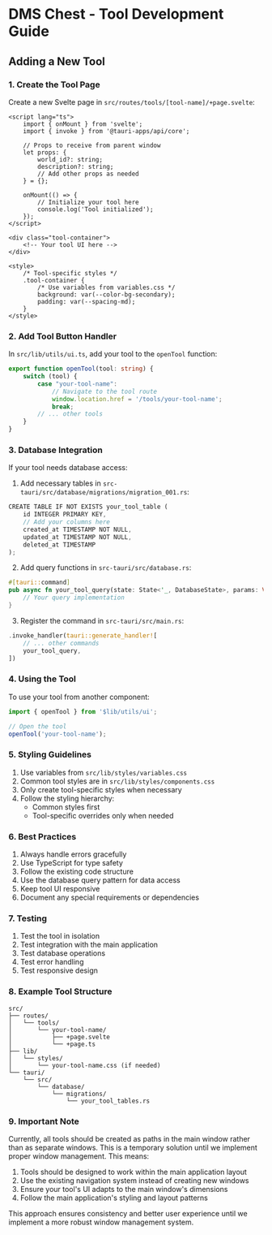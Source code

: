 # DMS Chest - Tool Development Guide

## Adding a New Tool

### 1. Create the Tool Page
Create a new Svelte page in `src/routes/tools/[tool-name]/+page.svelte`:

```svelte
<script lang="ts">
    import { onMount } from 'svelte';
    import { invoke } from '@tauri-apps/api/core';

    // Props to receive from parent window
    let props: {
        world_id?: string;
        description?: string;
        // Add other props as needed
    } = {};

    onMount(() => {
        // Initialize your tool here
        console.log('Tool initialized');
    });
</script>

<div class="tool-container">
    <!-- Your tool UI here -->
</div>

<style>
    /* Tool-specific styles */
    .tool-container {
        /* Use variables from variables.css */
        background: var(--color-bg-secondary);
        padding: var(--spacing-md);
    }
</style>
```

### 2. Add Tool Button Handler
In `src/lib/utils/ui.ts`, add your tool to the `openTool` function:

```typescript
export function openTool(tool: string) {
    switch (tool) {
        case "your-tool-name":
            // Navigate to the tool route
            window.location.href = '/tools/your-tool-name';
            break;
        // ... other tools
    }
}
```

### 3. Database Integration
If your tool needs database access:

1. Add necessary tables in `src-tauri/src/database/migrations/migration_001.rs`:
```rust
CREATE TABLE IF NOT EXISTS your_tool_table (
    id INTEGER PRIMARY KEY,
    // Add your columns here
    created_at TIMESTAMP NOT NULL,
    updated_at TIMESTAMP NOT NULL,
    deleted_at TIMESTAMP
);
```

2. Add query functions in `src-tauri/src/database.rs`:
```rust
#[tauri::command]
pub async fn your_tool_query(state: State<'_, DatabaseState>, params: Vec<String>) -> Result<Vec<serde_json::Value>, String> {
    // Your query implementation
}
```

3. Register the command in `src-tauri/src/main.rs`:
```rust
.invoke_handler(tauri::generate_handler![
    // ... other commands
    your_tool_query,
])
```

### 4. Using the Tool
To use your tool from another component:

```typescript
import { openTool } from '$lib/utils/ui';

// Open the tool
openTool('your-tool-name');
```

### 5. Styling Guidelines
1. Use variables from `src/lib/styles/variables.css`
2. Common tool styles are in `src/lib/styles/components.css`
3. Only create tool-specific styles when necessary
4. Follow the styling hierarchy:
   - Common styles first
   - Tool-specific overrides only when needed

### 6. Best Practices
1. Always handle errors gracefully
2. Use TypeScript for type safety
3. Follow the existing code structure
4. Use the database query pattern for data access
5. Keep tool UI responsive
6. Document any special requirements or dependencies

### 7. Testing
1. Test the tool in isolation
2. Test integration with the main application
3. Test database operations
4. Test error handling
5. Test responsive design

### 8. Example Tool Structure
```
src/
├── routes/
│   └── tools/
│       └── your-tool-name/
│           ├── +page.svelte
│           └── +page.ts
├── lib/
│   └── styles/
│       └── your-tool-name.css (if needed)
└── tauri/
    └── src/
        └── database/
            └── migrations/
                └── your_tool_tables.rs
```

### 9. Important Note
Currently, all tools should be created as paths in the main window rather than as separate windows. This is a temporary solution until we implement proper window management. This means:

1. Tools should be designed to work within the main application layout
2. Use the existing navigation system instead of creating new windows
3. Ensure your tool's UI adapts to the main window's dimensions
4. Follow the main application's styling and layout patterns

This approach ensures consistency and better user experience until we implement a more robust window management system.
